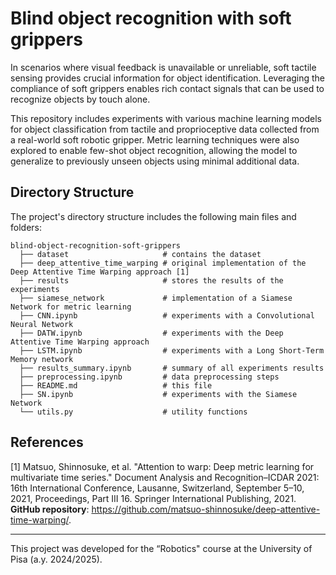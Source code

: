 # Blind object recognition with soft grippers

In scenarios where visual feedback is unavailable or unreliable, soft tactile sensing provides crucial information for object identification. Leveraging the compliance of soft grippers enables rich contact signals that can be used to recognize objects by touch alone.

This repository includes experiments with various machine learning models for object classification from tactile and proprioceptive data collected from a real-world soft robotic gripper. Metric learning techniques were also explored to enable few-shot object recognition, allowing the model to generalize to previously unseen objects using minimal additional data.

## Directory Structure

The project's directory structure includes the following main files and folders:
```
blind-object-recognition-soft-grippers
  ├── dataset                     # contains the dataset
  ├── deep_attentive_time_warping # original implementation of the Deep Attentive Time Warping approach [1]
  ├── results                     # stores the results of the experiments
  ├── siamese_network             # implementation of a Siamese Network for metric learning
  ├── CNN.ipynb                   # experiments with a Convolutional Neural Network
  ├── DATW.ipynb                  # experiments with the Deep Attentive Time Warping approach
  ├── LSTM.ipynb                  # experiments with a Long Short-Term Memory network
  ├── results_summary.ipynb       # summary of all experiments results
  ├── preprocessing.ipynb         # data preprocessing steps
  ├── README.md                   # this file
  ├── SN.ipynb                    # experiments with the Siamese Network
  └── utils.py                    # utility functions
```

## References

[1] Matsuo, Shinnosuke, et al. "Attention to warp: Deep metric learning for multivariate time series." Document Analysis and Recognition–ICDAR 2021: 16th International Conference, Lausanne, Switzerland, September 5–10, 2021, Proceedings, Part III 16. Springer International Publishing, 2021. **GitHub repository**: https://github.com/matsuo-shinnosuke/deep-attentive-time-warping/.

---

This project was developed for the “Robotics" course at the University of Pisa (a.y. 2024/2025).